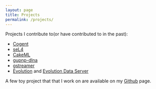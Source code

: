 ```yaml
---
layout: page
title: Projects
permalink: /projects/
---
```


Projects I contribute to(or have contributed to in the past):

- [Cogent](https://github.com/NICTA/cogent)
- [seL4](https://github.com/seL4/seL4)
- [CakeML](https://github.com/CakeML/cakeml)
- [gupnp-dlna](https://git.gnome.org/browse/gupnp-dlna/)
- [gstreamer](http://gstreamer.freedesktop.org/)
- [Evolution](https://git.gnome.org/browse/evolution/) and [Evolution Data Server](https://git.gnome.org/browse/evolution-data-server/)

A few toy project that that I work on are available on
my [Github](https://github.com/ajaysusarla) page.

